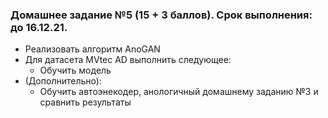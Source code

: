 ### Домашнее задание №5 (15 + 3 баллов). Срок выполнения: до 16.12.21.

- Реализовать алгоритм AnoGAN
- Для датасета MVtec AD выполнить следующее:
    - Обучить модель
- (Дополнительно):
    - Обучить автоэнекодер, анологичный домашнему заданию №3 и сравнить результаты
